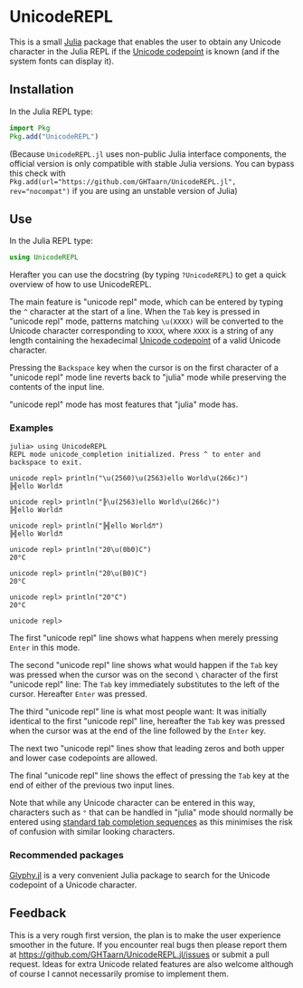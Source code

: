 # UnicodeREPL

This is a small [Julia](https://julialang.org) package that enables the user
to obtain any Unicode character in the Julia REPL if the
[Unicode codepoint](https://codepoints.net) is known (and if the system fonts
can display it).

## Installation

In the Julia REPL type:
```julia
import Pkg
Pkg.add("UnicodeREPL")
```
(Because `UnicodeREPL.jl` uses non-public Julia interface components,
the official version is only compatible with stable Julia versions.
You can bypass this check with
`Pkg.add(url="https://github.com/GHTaarn/UnicodeREPL.jl", rev="nocompat")`
if you are using an unstable version of Julia)

## Use

In the Julia REPL type:
```julia
using UnicodeREPL
```

Herafter you can use the docstring (by typing `?UnicodeREPL`) to get a
quick overview of how to use UnicodeREPL.

The main feature is "unicode repl" mode, which can be entered by typing
the `^` character at the start of a line.
When the `Tab` key is pressed in "unicode repl" mode, patterns matching
`\u(XXXX)` will be
converted to the Unicode character corresponding to `XXXX`, where `XXXX` is a
string of any length containing the hexadecimal
[Unicode codepoint](https://codepoints.net) of a valid Unicode character.

Pressing the `Backspace` key when the cursor is on the first character of a
"unicode repl" mode line reverts back to "julia" mode while preserving
the contents of the input line.

"unicode repl" mode has most features that "julia" mode has.

### Examples
```julia-repl
julia> using UnicodeREPL
REPL mode unicode_completion initialized. Press ^ to enter and backspace to exit.

unicode repl> println("\u(2560)\u(2563)ello World\u(266c)")
╠╣ello World♬

unicode repl> println("╠\u(2563)ello World\u(266c)")
╠╣ello World♬

unicode repl> println("╠╣ello World♬")
╠╣ello World♬

unicode repl> println("20\u(0b0)C")
20°C

unicode repl> println("20\u(B0)C")
20°C

unicode repl> println("20°C")
20°C

unicode repl> 
```

The first "unicode repl" line shows what happens when merely pressing
`Enter` in this mode.

The second "unicode repl" line shows what would happen if the `Tab` key
was pressed when the cursor was on the second `\` character of the first
"unicode repl" line: The `Tab` key immediately substitutes to the left
of the cursor. Hereafter `Enter` was pressed.

The third "unicode repl" line is what most people want: It was
initially identical to the first "unicode repl" line, hereafter the
`Tab` key was pressed when the cursor was at the end of the line followed by
the `Enter` key.

The next two "unicode repl" lines show that leading zeros and both
upper and lower case codepoints are allowed.

The final "unicode repl" line shows the effect of pressing the `Tab`
key at the end of either of the previous two input lines.

Note that while any Unicode character can be entered in this way, characters
such as `°` that can be handled in "julia" mode should normally be entered
using [standard tab completion sequences](https://docs.julialang.org/en/v1/manual/unicode-input/)
as this minimises the risk of confusion with similar looking characters.

### Recommended packages

[Glyphy.jl](https://github.com/cormullion/Glyphy.jl) is a very convenient Julia
package to search for the Unicode codepoint of a Unicode character.

## Feedback

This is a very rough first version, the plan is to make the user experience
smoother in the future. If you encounter real bugs then please report them at
https://github.com/GHTaarn/UnicodeREPL.jl/issues or submit a pull request.
Ideas for extra Unicode related features are also welcome although of course
I cannot necessarily promise to implement them.
